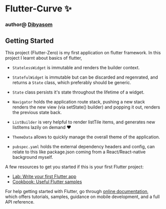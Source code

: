 # Flutter-Curve :sparkles:
### author@ [Dibyasom](https://github.com/vhaegar1526)

## Getting Started

This project (Flutter-Zero) is my first application on flutter framework.
In this project I learnt about basics of flutter,
- `StatelessWidget` is immutable and renders the builder context.

-  `StatefulWidget` is immutable but can be discarded and regenrated, and returns a `State` class, which preferably should be generic.

-  `State` class persists it's state throughout the lifetime of a widget.

-  `Navigator` holds the application route stack, pushing a new stack renders the new view (via setState() builder) and popping it out, renders the previous state back.

-  `ListBuilder` is very helpful to render listTile items, and generates new listItems lazily on demand :heart:

-  `ThemeData` allows to quickly manage the overall theme of the application.

-  `pubspec.yaml` holds the external dependency headers and config, can relate to this like package.json coming from a React/React-native background myself.

A few resources to get you started if this is your first Flutter project:

- [Lab: Write your first Flutter app](https://flutter.dev/docs/get-started/codelab)
- [Cookbook: Useful Flutter samples](https://flutter.dev/docs/cookbook)

For help getting started with Flutter, go through
[online documentation](https://flutter.dev/docs), which offers tutorials,
samples, guidance on mobile development, and a full API reference.

